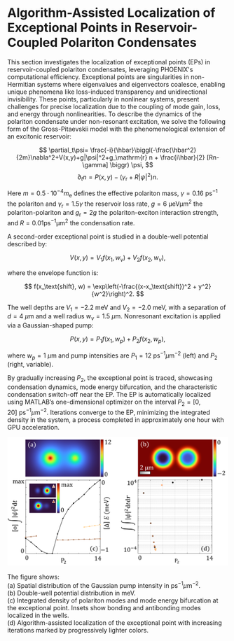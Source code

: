 # Algorithm-Assisted Localization of Exceptional Points in Reservoir-Coupled Polariton Condensates

This section investigates the localization of exceptional points (EPs) in reservoir-coupled polariton condensates, leveraging PHOENIX's computational efficiency. Exceptional points are singularities in non-Hermitian systems where eigenvalues and eigenvectors coalesce, enabling unique phenomena like loss-induced transparency and unidirectional invisibility. These points, particularly in nonlinear systems, present challenges for precise localization due to the coupling of mode gain, loss, and energy through nonlinearities. To describe the dynamics of the polariton condensate under non-resonant excitation, we solve the following form of the Gross-Pitaevskii model with the phenomenological extension of an excitonic reservoir:

$$
\partial_t\psi= \frac{-i}{\hbar}\biggl(-\frac{\hbar^2}{2m}\nabla^2+V(x,y)+g|\psi|^2+g_\mathrm{r} n + \frac{i\hbar}{2} [Rn-\gamma] \biggr) \psi,
$$
$$
\partial_t n = P(x,y) - (\gamma_\mathrm{r}+R|\psi|^2)n.
$$

Here $m=0.5\cdot 10^{-4}m_\mathrm{e}$ defines the effective polariton mass, $\gamma=0.16~\mathrm{ps^{-1}}$ the polariton and $\gamma_\mathrm{r}=1.5\gamma$ the reservoir loss rate, $g=6~\mathrm{\upmu eV\upmu m^2}$ the polariton-polariton and $g_\mathrm{r}=2g$ the polariton-exciton interaction strength, and $R = 0.01 \mathrm{ps^{-1}\upmu m^2}$ the condensation rate.

A second-order exceptional point is studied in a double-well potential described by:

$$
V(x, y) = V_1 f(x_1, w_v) + V_2 f(x_2, w_v),
$$

where the envelope function is:

$$
f(x_\text{shift}, w) = \exp\left(-\frac{(x-x_\text{shift})^2 + y^2}{w^2}\right)^2.
$$

The well depths are $V_1 = -2.2~\text{meV}$ and $V_2 = -2.0~\text{meV}$, with a separation of $d = 4~\mu\text{m}$ and a well radius $w_v = 1.5~\mu\text{m}$. Nonresonant excitation is applied via a Gaussian-shaped pump:

$$
P(x, y) = P_1 f(x_1, w_p) + P_2 f(x_2, w_p),
$$

where $w_p = 1~\mu\text{m}$ and pump intensities are $P_1 = 12~\text{ps}^{-1}\mu\text{m}^{-2}$ (left) and $P_2$ (right, variable). 

By gradually increasing $P_2$, the exceptional point is traced, showcasing condensation dynamics, mode energy bifurcation, and the characteristic condensation switch-off near the EP. The EP is automatically localized using MATLAB’s one-dimensional optimizer on the interval $P_2 = [0, 20]~\text{ps}^{-1}\mu\text{m}^{-2}$. Iterations converge to the EP, minimizing the integrated density in the system, a process completed in approximately one hour with GPU acceleration.

![example2_overview_tc2.png](example2_overview_tc2.png)

The figure shows:  
(a) Spatial distribution of the Gaussian pump intensity in $\text{ps}^{-1}\mu\text{m}^{-2}$.  
(b) Double-well potential distribution in $\text{meV}$.  
(c) Integrated density of polariton modes and mode energy bifurcation at the exceptional point. Insets show bonding and antibonding modes localized in the wells.  
(d) Algorithm-assisted localization of the exceptional point with increasing iterations marked by progressively lighter colors.
